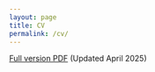 ```yaml
---
layout: page
title: CV
permalink: /cv/
---
```

[Full version PDF](/Palazzolo_Spring2025_CV.pdf) (Updated April 2025)